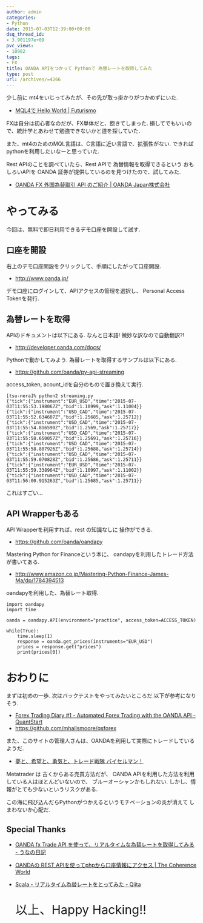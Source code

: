 ```yaml
---
author: admin
categories:
- Python
date: 2015-07-03T12:39:00+00:00
dsq_thread_id:
- 3.901197e+09
pvc_views:
- 10982
tags:
- FX
title: OANDA APIをつかって Pythonで 為替レートを取得してみた
type: post
url: /archives/=4266
---
```


少し前に mt4をいじってみたが、その先が取っ掛かりがつかめずにいた.

-   [MQL4で Hello World | Futurismo](http://futurismo.biz/archives/4010)

FXは自分は初心者なのだが、FX単体だと、飽きてしまった.
損してでもいいので、統計学とあわせて勉強できないかと道を探していた.

また、mt4のためのMQL言語は、C言語に近い言語で、拡張性がない.
できればpythonを利用したいなーと思っていた.

Rest APIのことを調べていたら、Rest APIで 為替情報を取得できるという
おもしろいAPIを OANDA 証券が提供しているのを見つけたので、試してみた.

-   [OANDA FX 外国為替取引 API のご紹介 | OANDA
    Japan株式会社](http://www.oanda.jp/api/)

やってみる
==========

今回は、無料で即日利用できるデモ口座を開設して試す.

口座を開設
----------

右上のデモ口座開設をクリックして、手順にしたがって口座開設.

-   <http://www.oanda.jp/>

デモ口座にログインして、APIアクセスの管理を選択し、 Personal Access
Tokenを発行.

為替レートを取得
----------------

APIのドキュメントは以下にある. なんと日本語! 微妙な訳なので自動翻訳?!

-   <http://developer.oanda.com/docs/>

Pythonで動かしてみよう. 為替レートを取得するサンプルは以下にある.

-   <https://github.com/oanda/py-api-streaming>

access\_token, acount\_idを自分のもので置き換えて実行.

``` {.bash}
[tsu-nera]% python2 streaming.py
{"tick":{"instrument":"EUR_USD","time":"2015-07-03T11:55:53.198067Z","bid":1.10999,"ask":1.11004}}
{"tick":{"instrument":"USD_CAD","time":"2015-07-03T11:55:52.634607Z","bid":1.25685,"ask":1.25712}}
{"tick":{"instrument":"USD_CAD","time":"2015-07-03T11:55:54.816590Z","bid":1.2569,"ask":1.25717}}
{"tick":{"instrument":"USD_CAD","time":"2015-07-03T11:55:58.650057Z","bid":1.25691,"ask":1.25716}}
{"tick":{"instrument":"USD_CAD","time":"2015-07-03T11:55:58.807926Z","bid":1.25688,"ask":1.25714}}
{"tick":{"instrument":"USD_CAD","time":"2015-07-03T11:55:59.070828Z","bid":1.25686,"ask":1.25711}}
{"tick":{"instrument":"EUR_USD","time":"2015-07-03T11:55:59.338964Z","bid":1.10997,"ask":1.11002}}
{"tick":{"instrument":"USD_CAD","time":"2015-07-03T11:56:00.915263Z","bid":1.25685,"ask":1.25711}}
```

これはすごい...

API Wrapperもある
-----------------

API Wrapperを利用すれば、rest の知識なしに 操作ができる.

-   <https://github.com/oanda/oandapy>

Mastering Python for Financeという本に、
oandapyを利用したトレード方法が書いてある.

-   <http://www.amazon.co.jp/Mastering-Python-Finance-James-Ma/dp/1784394513>

oandapyを利用した、為替レート取得.

``` {.python}
import oandapy
import time

oanda = oandapy.API(environment="practice", access_token=ACCESS_TOKEN)

while(True):
    time.sleep(1)
    response = oanda.get_prices(instruments="EUR_USD")
    prices = response.get("prices")
    print(prices[0])
```

おわりに
========

まずは初めの一歩.
次はバックテストをやってみたいところだ.以下が参考になりそう.

-   [Forex Trading Diary \#1 - Automated Forex Trading with the OANDA
    API -
    QuantStart](https://www.quantstart.com/articles/Forex-Trading-Diary-1-Automated-Forex-Trading-with-the-OANDA-API#)
-   <https://github.com/mhallsmoore/qsforex>

また、このサイトの管理人さんは、OANDAを利用して実際にトレードしているようだ.

-   [夢と、希望と、勇気と、トレード戦隊
    バイセルマン！](http://ameblo.jp/wtpmjgdaxuqnkhebcfilorvy/)

Metatrader は 古くからある売買方法だが、 OANDA
APIを利用した方法を利用している人はほとんどいないので、
ブルーオーシャンかもしれない.
しかし、情報がとても少ないというリスクがある.

この海に飛び込んだらPythonがつかえるというモチベーションの炎が消えて
しまわないか心配だ.

Special Thanks
--------------

-   [OANDA fx Trade API
    を使って、リアルタイムな為替レートを取得してみる -
    うなの日記](http://unageanu.hatenablog.com/entry/2015/05/12/104942)
-   [OANDAの REST APIを使ってphpから口座情報にアクセス | The Coherence
    World](https://nsplat.wordpress.com/2015/05/24/oanda%E3%81%AE-rest-api%E3%82%92%E4%BD%BF%E3%81%A3%E3%81%A6php%E3%81%8B%E3%82%89%E5%8F%A3%E5%BA%A7%E6%83%85%E5%A0%B1%E3%81%AB%E3%82%A2%E3%82%AF%E3%82%BB%E3%82%B9/)
-   [Scala - リアルタイム為替レートをとってみた -
    Qiita](http://qiita.com/takuan_v2/items/9c17ba43c8cf50872143)

    <p style="font-size:32px">以上、Happy Hacking!!</p>
